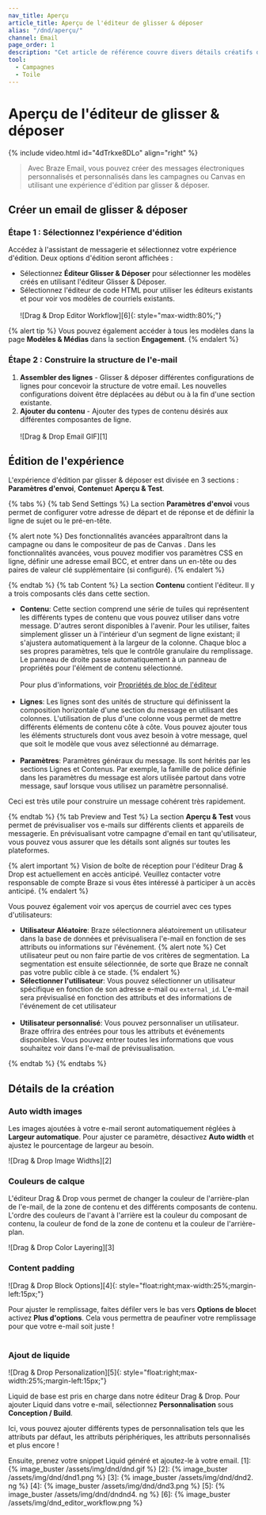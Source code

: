 ```yaml
---
nav_title: Aperçu
article_title: Aperçu de l'éditeur de glisser & déposer
alias: "/dnd/aperçu/"
channel: Email
page_order: 1
description: "Cet article de référence couvre divers détails créatifs des blocs de l'éditeur Glisser & Déposer."
tool:
  - Campagnes
  - Toile
---
```


# Aperçu de l'éditeur de glisser & déposer

{% include video.html id="4dTrkxe8DLo" align="right" %}

> Avec Braze Email, vous pouvez créer des messages électroniques personnalisés et personnalisés dans les campagnes ou Canvas en utilisant une expérience d'édition par glisser & déposer.

## Créer un email de glisser & déposer

### Étape 1 : Sélectionnez l'expérience d'édition

Accédez à l'assistant de messagerie et sélectionnez votre expérience d'édition. Deux options d'édition seront affichées :

- Sélectionnez **Éditeur Glisser & Déposer** pour sélectionner les modèles créés en utilisant l'éditeur Glisser & Déposer.
- Sélectionnez l'éditeur de code HTML pour utiliser les éditeurs existants et pour voir vos modèles de courriels existants. <br><br>!\[Drag & Drop Editor Workflow\]\[6\]{: style="max-width:80%;"}

{% alert tip %}
Vous pouvez également accéder à tous les modèles dans la page **Modèles & Médias** dans la section **Engagement**.
{% endalert %}

### Étape 2 : Construire la structure de l'e-mail

1. __Assembler des lignes__ - Glisser & déposer différentes configurations de lignes pour concevoir la structure de votre email. Les nouvelles configurations doivent être déplacées au début ou à la fin d'une section existante.
2. __Ajouter du contenu__ - Ajouter des types de contenu désirés aux différentes composantes de ligne.<br><br>!\[Drag & Drop Email GIF\]\[1\]

## Édition de l'expérience

L'expérience d'édition par glisser & déposer est divisée en 3 sections : **Paramètres d'envoi**, **Contenu**et **Aperçu & Test**.

{% tabs %}
{% tab Send Settings %}
La section **Paramètres d'envoi** vous permet de configurer votre adresse de départ et de réponse et de définir la ligne de sujet ou le pré-en-tête.

{% alert note %}
Des fonctionnalités avancées apparaîtront dans la campagne ou dans le compositeur de pas de Canvas . Dans les fonctionnalités avancées, vous pouvez modifier vos paramètres CSS en ligne, définir une adresse email BCC, et entrer dans un en-tête ou des paires de valeur clé supplémentaire (si configuré).
{% endalert %}

{% endtab %}
{% tab Content %}
La section **Contenu** contient l'éditeur. Il y a trois composants clés dans cette section.

- __Contenu__: Cette section comprend une série de tuiles qui représentent les différents types de contenu que vous pouvez utiliser dans votre message. D'autres seront disponibles à l'avenir. Pour les utiliser, faites simplement glisser un à l'intérieur d'un segment de ligne existant; il s'ajustera automatiquement à la largeur de la colonne. Chaque bloc a ses propres paramètres, tels que le contrôle granulaire du remplissage. Le panneau de droite passe automatiquement à un panneau de propriétés pour l'élément de contenu sélectionné.<br><br> Pour plus d'informations, voir [Propriétés de bloc de l'éditeur]({{site.baseurl}}/dnd/editor_blocks/)<br><br>
- __Lignes__: Les lignes sont des unités de structure qui définissent la composition horizontale d'une section du message en utilisant des colonnes. L'utilisation de plus d'une colonne vous permet de mettre différents éléments de contenu côte à côte. Vous pouvez ajouter tous les éléments structurels dont vous avez besoin à votre message, quel que soit le modèle que vous avez sélectionné au démarrage.<br><br>
- __Paramètres__: Paramètres généraux du message. Ils sont hérités par les sections Lignes et Contenus. Par exemple, la famille de police définie dans les paramètres du message est alors utilisée partout dans votre message, sauf lorsque vous utilisez un paramètre personnalisé.

Ceci est très utile pour construire un message cohérent très rapidement.

{% endtab %}
{% tab Preview and Test %}
La section **Aperçu & Test** vous permet de prévisualiser vos e-mails sur différents clients et appareils de messagerie. En prévisualisant votre campagne d'email en tant qu'utilisateur, vous pouvez vous assurer que les détails sont alignés sur toutes les plateformes.

{% alert important %}
Vision de boîte de réception pour l'éditeur Drag & Drop est actuellement en accès anticipé. Veuillez contacter votre responsable de compte Braze si vous êtes intéressé à participer à un accès anticipé.
{% endalert %}

Vous pouvez également voir vos aperçus de courriel avec ces types d'utilisateurs:

- __Utilisateur Aléatoire__: Braze sélectionnera aléatoirement un utilisateur dans la base de données et prévisualisera l'e-mail en fonction de ses attributs ou informations sur l'événement.
{% alert note %}
Cet utilisateur peut ou non faire partie de vos critères de segmentation. La segmentation est ensuite sélectionnée, de sorte que Braze ne connaît pas votre public cible à ce stade.
{% endalert %}
- __Sélectionner l'utilisateur__: Vous pouvez sélectionner un utilisateur spécifique en fonction de son adresse e-mail ou `external_id`. L'e-mail sera prévisualisé en fonction des attributs et des informations de l'événement de cet utilisateur<br><br>
- __Utilisateur personnalisé__: Vous pouvez personnaliser un utilisateur. Braze offrira des entrées pour tous les attributs et événements disponibles. Vous pouvez entrer toutes les informations que vous souhaitez voir dans l'e-mail de prévisualisation.

{% endtab %}
{% endtabs %}

## Détails de la création

### Auto width images

Les images ajoutées à votre e-mail seront automatiquement réglées à **Largeur automatique**. Pour ajuster ce paramètre, désactivez **Auto width** et ajustez le pourcentage de largeur au besoin.

!\[Drag & Drop Image Widths\]\[2\]

### Couleurs de calque

L'éditeur Drag & Drop vous permet de changer la couleur de l'arrière-plan de l'e-mail, de la zone de contenu et des différents composants de contenu. L'ordre des couleurs de l'avant à l'arrière est la couleur du composant de contenu, la couleur de fond de la zone de contenu et la couleur de l'arrière-plan.

!\[Drag & Drop Color Layering\]\[3\]

### Content padding

!\[Drag & Drop Block Options\]\[4\]{: style="float:right;max-width:25%;margin-left:15px;"}

Pour ajuster le remplissage, faites défiler vers le bas vers **Options de bloc**et activez **Plus d'options**. Cela vous permettra de peaufiner votre remplissage pour que votre e-mail soit juste ! <br><br>
### Ajout de liquide

!\[Drag & Drop Personalization\]\[5\]{: style="float:right;max-width:25%;margin-left:15px;"}

Liquid de base est pris en charge dans notre éditeur Drag & Drop. Pour ajouter Liquid dans votre e-mail, sélectionnez **Personnalisation** sous **Conception / Build**.

Ici, vous pouvez ajouter différents types de personnalisation tels que les attributs par défaut, les attributs périphériques, les attributs personnalisés et plus encore !

Ensuite, prenez votre snippet Liquid généré et ajoutez-le à votre email.
[1]: {% image_buster /assets/img/dnd/dnd.gif %} [2]: {% image_buster /assets/img/dnd/dnd1.png %} [3]: {% image_buster /assets/img/dnd/dnd2. ng %} [4]: {% image_buster /assets/img/dnd/dnd3.png %} [5]: {% image_buster /assets/img/dnd/dndnd4. ng %} [6]: {% image_buster /assets/img/dnd_editor_workflow.png %}